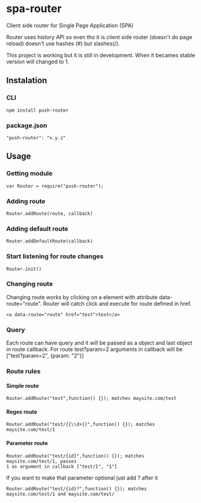 # spa-router
Client side router for Single Page Application (SPA)

Router uses history API so even tho it is client side
router (doesn't do page reload) doesn't use hashes (#)
but slashes(/).

This project is working but it is still in development.
When it becames stable version will changed to 1. 

## Instalation

### CLI

```
npm install push-router
```

### package.json

```
"push-router": "x.y.z"
```

## Usage

### Getting module

```
var Router = require("push-router");
```

### Adding route

```
Router.addRoute(route, callback)
```

### Adding default route

```
Router.addDefaultRoute(callback)
```

### Start listening for route changes

```
Router.init()
```

### Changing route
Changing route works by clicking on a element with attribute data-route="route". Router
will catch click and execute for route defined in href.
```
<a data-route="route" href="test">test</a>
```

### Query
Each route can have query and it will be passed as a object and last object in route
callback.
For route test?param=2 arguments in callback will be ["test?param=2", {param: "2"}]

### Route rules

#### Simple route
```
Router.addRoute("test",function() {}); matches maysite.com/test
```

#### Regex route
```
Router.addRoute("test/{{\\d+}}",function() {}); matches maysite.com/test/1
```

#### Parameter route
```
Router.addRoute("test/{id}",function() {}); matches maysite.com/test/1, passes
1 as argument in callback ["test/1", "1"]
```
If you want to make that parameter optional just add ? after it
```
Router.addRoute("test/{id}?",function() {}); matches maysite.com/test/1 and maysite.com/test/
```

